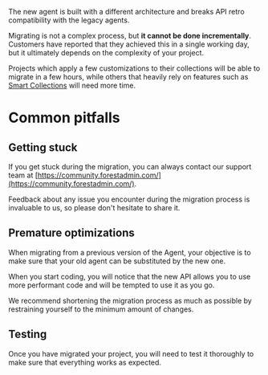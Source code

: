 The new agent is built with a different architecture and breaks API retro compatibility with the legacy agents.

Migrating is not a complex process, but **it cannot be done incrementally**.
Customers have reported that they achieved this in a single working day, but it ultimately depends on the complexity of your project.

Projects which apply a few customizations to their collections will be able to migrate in a few hours, while others that heavily rely on features such as [Smart Collections](https://docs.forestadmin.com/documentation/reference-guide/smart-collections) will need more time.

# Common pitfalls

## Getting stuck

If you get stuck during the migration, you can always contact our support team at [https://community.forestadmin.com/](https://community.forestadmin.com/).

Feedback about any issue you encounter during the migration process is invaluable to us, so please don't hesitate to share it.

## Premature optimizations

When migrating from a previous version of the Agent, your objective is to make sure that your old agent can be substituted by the new one.

When you start coding, you will notice that the new API allows you to use more performant code and will be tempted to use it as you go.

We recommend shortening the migration process as much as possible by restraining yourself to the minimum amount of changes.

## Testing

Once you have migrated your project, you will need to test it thoroughly to make sure that everything works as expected.
